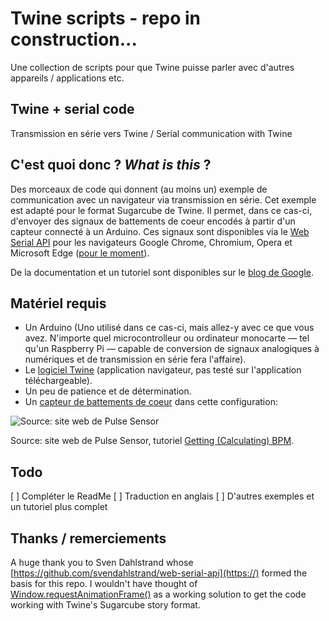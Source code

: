 # Twine scripts - repo in construction...
Une collection de scripts pour que Twine puisse parler avec d'autres appareils / applications etc.

## Twine + serial code
 Transmission en série vers Twine / Serial communication with Twine

## C'est quoi donc ? *What is this* ?

Des morceaux de code qui donnent (au moins un) exemple de communication avec un navigateur via transmission en série. Cet exemple est adapté pour le format Sugarcube de Twine. Il permet, dans ce cas-ci, d'envoyer des signaux de battements de coeur encodés à partir d'un capteur connecté à un Arduino. Ces signaux sont disponibles via le [Web Serial API](https://github.com/WICG/serial/blob/main/EXPLAINER.md) pour les navigateurs Google Chrome, Chromium, Opera et Microsoft Edge ([pour le moment](https://caniuse.com/web-serial)).

De la documentation et un tutoriel sont disponibles sur le [blog de Google](https://developer.chrome.com/en/articles/serial/).

## Matériel requis

* Un Arduino (Uno utilisé dans ce cas-ci, mais allez-y avec ce que vous avez. N'importe quel microcontrolleur ou ordinateur monocarte — tel qu'un Raspberry Pi — capable de conversion de signaux analogiques à numériques et de transmission en série fera l'affaire).
* Le [logiciel Twine](https://www.twinery.org) (application navigateur, pas testé sur l'application téléchargeable).
* Un peu de patience et de détermination.
* Un [capteur de battements de coeur](https://pulsesensor.com/) dans cette configuration:

![Source: site web de Pulse Sensor](https://cdn.shopify.com/s/files/1/0100/6632/files/PulseSensor_GettingAdvanced_bb_large.png?v=1511986194)
<figcaption>Source: site web de Pulse Sensor, tutoriel <a href="https://pulsesensor.com/pages/getting-advanced">Getting (Calculating) BPM</a>.</figcaption>

## Todo

[ ] Compléter le ReadMe
[ ] Traduction en anglais
[ ] D'autres exemples et un tutoriel plus complet

## Thanks / remerciements

A huge thank you to Sven Dahlstrand whose
[https://github.com/svendahlstrand/web-serial-api](https://) formed the
basis for this repo. I wouldn't have thought of [Window.requestAnimationFrame()](https://developer.mozilla.org/en-US/docs/Web/API/window/requestAnimationFrame) as a working solution to get the code working with Twine's Sugarcube story format.
